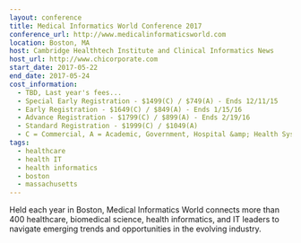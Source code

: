 ```yaml
---
layout: conference
title: Medical Informatics World Conference 2017
conference_url: http://www.medicalinformaticsworld.com
location: Boston, MA
host: Cambridge Healthtech Institute and Clinical Informatics News
host_url: http://www.chicorporate.com
start_date: 2017-05-22
end_date: 2017-05-24
cost_information:
  - TBD, Last year's fees...
  - Special Early Registration - $1499(C) / $749(A) - Ends 12/11/15
  - Early Registration - $1649(C) / $849(A) - Ends 1/15/16
  - Advance Registration - $1799(C) / $899(A) - Ends 2/19/16
  - Standard Registration - $1999(C) / $1049(A)
  - C = Commercial, A = Academic, Government, Hospital &amp; Health Systems, Health Plans
tags:
  - healthcare
  - health IT
  - health informatics
  - boston
  - massachusetts
---
```


Held each year in Boston, Medical Informatics World connects more than 400 healthcare,
biomedical science, health informatics, and IT leaders to navigate emerging trends and
opportunities in the evolving industry.
